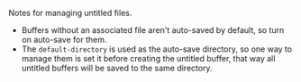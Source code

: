 Notes for managing untitled files.

- Buffers without an associated file aren't auto-saved by default, so turn on auto-save for them.
- The `default-directory` is used as the auto-save directory, so one way to manage them is set it before creating the untitled buffer, that way all untitled buffers will be saved to the same directory.
